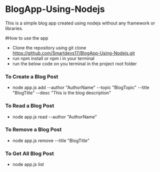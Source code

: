 # BlogApp-Using-Nodejs
This is a simple blog app created using nodejs without any framework or libraries.

#How to use the app
* Clone the repository using git clone https://github.com/Smartdevs17/BlogApp-Using-Nodejs.git
* run npm install or npm i in your terminal
* run the below code on you terminal in the project root folder

### To Create a Blog Post 
* node app.js add --author "AuthorName" --topic "BlogTopic" --title "BlogTitle" --desc "This is the blog description"
### To Read a Blog Post
* node app.js read --author "AuthorName"
### To Remove a Blog Post
* node app.js remove --title "BlogTitle"
### To Get All Blog Post
* node app.js list
